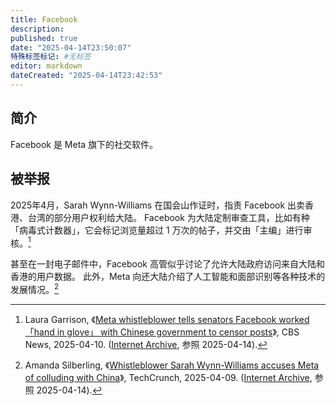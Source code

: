 ```yaml
---
title: Facebook
description:
published: true
date: "2025-04-14T23:50:07"
特殊标签标记: #无标签
editor: markdown
dateCreated: "2025-04-14T23:42:53"
---
```


## 简介

Facebook 是 Meta 旗下的社交软件。

## 被举报

2025年4月，Sarah Wynn-Williams 在国会山作证时，指责 Facebook 出卖香港、台湾的部分用户权利给大陆。
Facebook 为大陆定制审查工具，比如有种「病毒式计数器」，它会标记浏览量超过 1 万次的帖子，并交由「主编」进行审核。[^11142]

[^11142]: Laura Garrison, 《[Meta whistleblower tells senators Facebook worked 「hand in glove」 with Chinese government to censor posts](https://www.cbsnews.com/news/meta-whistleblower-testimony-senate-judiciary-subcommittee/)》, CBS News, 2025-04-10. ([Internet Archive](https://web.archive.org/web/20250410211142/https://www.cbsnews.com/news/meta-whistleblower-testimony-senate-judiciary-subcommittee/), 参照 2025-04-14).

甚至在一封电子邮件中，Facebook 高管似乎讨论了允许大陆政府访问来自大陆和香港的用户数据。
此外，Meta 向还大陆介绍了人工智能和面部识别等各种技术的发展情况。[^55730]

[^55730]: Amanda Silberling, 《[Whistleblower Sarah Wynn-Williams accuses Meta of colluding with China](https://techcrunch.com/2025/04/09/whistleblower-sarah-wynn-williams-accuses-meta-of-colluding-with-china/)》, TechCrunch, 2025-04-09. ([Internet Archive](https://web.archive.org/web/20250410155730/https://techcrunch.com/2025/04/09/whistleblower-sarah-wynn-williams-accuses-meta-of-colluding-with-china/), 参照 2025-04-14).
